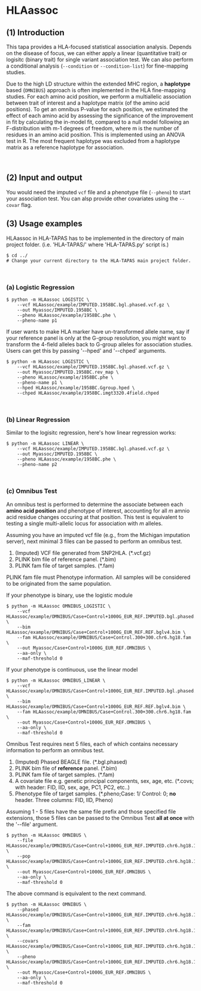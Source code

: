 # HLAassoc

## (1) Introduction
This tapa provides a HLA-focused statistical association analysis. Depends on the disease of focus, we can either apply a linear (quantitative trait) or logisitc (binary trait) for single variant association test. We can also perform a conditional analysis (`--condition` or `--condition-list`) for fine-mapping studies.

Due to the high LD structure within the extended MHC region, a **haplotype** based (`OMNIBUS`) approach is often implemented in the HLA fine-mapping studies. For each amino acid position, we perform a multiallelic association between trait of interest and a haplotype matrix (of the amino acid positions). To get an omnibus P-value for each position, we estimated the effect of each amino acid by assessing the significance of the improvement in fit by calculating the in-model fit, compared to a null model following an F-distribution with m-1 degrees of freedom, where m is the number of residues in an amino acid position. This is implemented using an ANOVA test in R. The most frequent haplotype was excluded from a haplotype matrix as a reference haplotype for association. 

<br>

## (2) Input and output
You would need the imputed `vcf` file and a phenotype file (`--pheno`) to start your association test. You can alsp provide other covariates using the `--covar` flag.


## (3) Usage examples

HLAassoc in HLA-TAPAS has to be implemented in the directory of main project folder. (i.e. 'HLA-TAPAS/' where 'HLA-TAPAS.py' script is.)

```
$ cd ../ 
# Change your current directory to the HLA-TAPAS main project folder.
```

<br>

### (a) Logistic Regression

```
$ python -m HLAassoc LOGISTIC \
    --vcf HLAassoc/example/IMPUTED.1958BC.bgl.phased.vcf.gz \
    --out Myassoc/IMPUTED.1958BC \
    --pheno HLAassoc/example/1958BC.phe \
    --pheno-name p1
```

If user wants to make HLA marker have un-transformed allele name, say if your reference panel is only at the G-group resolution, you might want to transform the 4-field alleles back to G-group alleles for association studies. Users can get this by passing '--hped' and '--chped' arguments.

```
$ python -m HLAassoc LOGISTIC \
    --vcf HLAassoc/example/IMPUTED.1958BC.bgl.phased.vcf.gz \
    --out Myassoc/IMPUTED.1958BC.rev_map \
    --pheno HLassoc/example/1958BC.phe \
    --pheno-name p1 \
    --hped HLAassoc/example/1958BC.Ggroup.hped \
    --chped HLAassoc/example/1958BC.imgt3320.4field.chped
```
<br>

### (b) Linear Regression 

Similar to the logisitc regression, here's how linear regression works:

```
$ python -m HLAassoc LINEAR \
    --vcf HLAassoc/example/IMPUTED.1958BC.bgl.phased.vcf.gz \
    --out Myassoc/IMPUTED.1958BC \
    --pheno HLAassoc/example/1958BC.phe \
    --pheno-name p2
```
<br>

### (c) Omnibus Test

An omnibus test is performed to determine the associate between each **amino acid position** and phenotype of interest, accounting for all _m_ amnio acid residue changes occuring at that position. This test is equivalent to testing a single multi-allelic locus for association with _m_ alleles. 


Assuming you have an imputed vcf file (e.g., from the Michigan imputation server), next minimal 3 files can be passed to perform an omnibus test.

1. (Imputed) VCF file generated from SNP2HLA. (*.vcf.gz)
2. PLINK bim file of reference panel. (*.bim)
3. PLINK fam file of target samples. (*.fam)

PLINK fam file must Phenotype information. All samples will be considered to be originated from the same population.

If your phenotype is binary, use the logistic module
```
$ python -m HLAassoc OMNIBUS_LOGISTIC \
    --vcf HLAassoc/example/OMNIBUS/Case+Control+1000G_EUR_REF.IMPUTED.bgl.phased.vcf.gz \
    --bim HLAassoc/example/OMNIBUS/Case+Control+1000G_EUR_REF.REF.bglv4.bim \
    --fam HLAassoc/example/OMNIBUS/Case+Control.300+300.chr6.hg18.fam \
    --out Myassoc/Case+Control+1000G_EUR_REF.OMNIBUS \
    --aa-only \
    --maf-threshold 0
```

If your phenotype is continuous, use the linear model
```
$ python -m HLAassoc OMNIBUS_LINEAR \
    --vcf HLAassoc/example/OMNIBUS/Case+Control+1000G_EUR_REF.IMPUTED.bgl.phased.vcf.gz \
    --bim HLAassoc/example/OMNIBUS/Case+Control+1000G_EUR_REF.REF.bglv4.bim \
    --fam HLAassoc/example/OMNIBUS/Case+Control.300+300.chr6.hg18.fam \
    --out Myassoc/Case+Control+1000G_EUR_REF.OMNIBUS \
    --aa-only \
    --maf-threshold 0
```
<!-- <br>

```
$ python -m HLAassoc OMNIBUS \
    --vcf HLAassoc/example/OMNIBUS/1958BC+HM_CEU_REF.IMPUTED.bgl.phased.vcf.gz \
    --bim HLAassoc/example/OMNIBUS/1958BC+HM_CEU_REF.REF.bglv4.bim \
    --fam HLAassoc/example/OMNIBUS/1958BC.fam \
    --pheno HLAassoc/example/OMNIBUS/1958BC.phe \
    --out Myassoc/1958BC+HM_CEU_REF.minimal_input.OMNIBUS \
    --aa-only \
    --maf-threshold 0
``` -->

Omnibus Test requires next 5 files, each of which contains necessary information to perform an omnibus test.

1. (Imputed) Phased BEAGLE file. (*.bgl.phased)
2. PLINK bim file of **reference** panel. (*.bim)
3. PLINK fam file of target samples. (*.fam)
4. A covariate file e.g. genetic principal components, sex, age, etc. (*.covs; with header: FID, IID, sex, age, PC1, PC2, etc..)
5. Phenotype file of target samples. (*.pheno;Case: 1/ Control: 0; **no** header. Three columns: FID, IID, Pheno)

Assuming 1 - 5 files have the same file prefix and those specified file extensions, those 5 files can be passed to the Omnibus Test **all at once** with the '--file' argument.

<!-- ```
# Under construction. (2020.05.11. WS.)
$ Rscript run_omnibus_test.R --file cohort --pop pop  \
	--out output --aa-only --omnibus \
	--remove-samples-by-haplo \
     	--remove-samples-aa-pattern AA_B \
	--min-haplo-count 10 --maf-threshold 0 
``` -->

```
$ python -m HLAassoc OMNIBUS \
    --file HLAassoc/example/OMNIBUS/Case+Control+1000G_EUR_REF.IMPUTED.chr6.hg18.100+100 \
    --pop HLAassoc/example/OMNIBUS/Case+Control+1000G_EUR_REF.IMPUTED.chr6.hg18.100+100.pop \
    --out Myassoc/Case+Control+1000G_EUR_REF.OMNIBUS \
    --aa-only \
    --maf-threshold 0
```

The above command is equivalent to the next command.

```
$ python -m HLAassoc OMNIBUS \
    --phased HLAassoc/example/OMNIBUS/Case+Control+1000G_EUR_REF.IMPUTED.chr6.hg18.100+100.bgl.phased \
    --fam HLAassoc/example/OMNIBUS/Case+Control+1000G_EUR_REF.IMPUTED.chr6.hg18.100+100.fam \
    --covars HLAassoc/example/OMNIBUS/Case+Control+1000G_EUR_REF.IMPUTED.chr6.hg18.100+100.pcs \
    --pheno HLAassoc/example/OMNIBUS/Case+Control+1000G_EUR_REF.IMPUTED.chr6.hg18.100+100.pheno \
    --out Myassoc/Case+Control+1000G_EUR_REF.OMNIBUS \
    --aa-only \
    --maf-threshold 0
```

<br>

